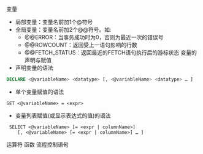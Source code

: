 变量
- 局部变量：变量名前加1个@符号
- 全局变量：变量名前加2个@@符号。如:
	- @@ERROR：当事务成功时为0，否则为最近一次的错误号
	- @@ROWCOUNT：返回受上一语句影响的行数
	- @@FETCH_STATUS：返回最近的FETCH语句执行后的游标状态
变量的声明与赋值
- 声明变量的语法
```sql server
DECLARE <@variableName> <datatype> [, <@variableName> <datatype> … ]
```
- 单个变量赋值的语法
```mysql
SET <@variableName> = <expr>
```
- 变量列表赋值(或显示表达式的值)的语法
```mysql
 SELECT <@variableName> [= <expr | columnName>]
	[, <@variableName> [= <expr | columnName>] … ]
```
运算符
函数
流程控制语句